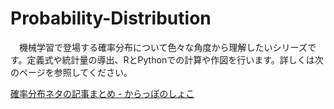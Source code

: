 # Probability-Distribution

　機械学習で登場する確率分布について色々な角度から理解したいシリーズです。定義式や統計量の導出、RとPythonでの計算や作図を行います。詳しくは次のページを参照してください。
 
 [確率分布ネタの記事まとめ - からっぽのしょこ](https://www.anarchive-beta.com/entry/2022/01/11/070000)
